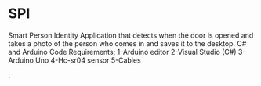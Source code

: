 # SPI
Smart Person Identity
Application that detects when the door is opened and takes a photo of the person who comes in and saves it to the desktop.
C# and Arduino Code
Requirements;
1-Arduino editor
2-Visual Studio (C#)
3-Arduino Uno
4-Hc-sr04 sensor
5-Cables


.
